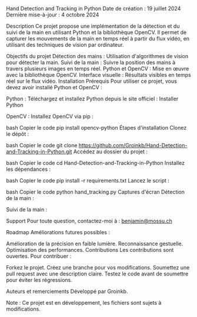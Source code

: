 Hand Detection and Tracking in Python
Date de création : 19 juillet 2024
Dernière mise-à-jour : 4 octobre 2024

Description
Ce projet propose une implémentation de la détection et du suivi de la main en utilisant Python et la bibliothèque OpenCV. Il permet de capturer les mouvements de la main en temps réel à partir du flux vidéo, en utilisant des techniques de vision par ordinateur.

Objectifs du projet
Détection des mains : Utilisation d'algorithmes de vision pour détecter la main.
Suivi de la main : Suivre la position des mains à travers plusieurs images en temps réel.
Python et OpenCV : Mise en œuvre avec la bibliothèque OpenCV.
Interface visuelle : Résultats visibles en temps réel sur le flux vidéo.
Installation
Prérequis
Pour utiliser ce projet, vous devez avoir installé Python et OpenCV :

Python :
Téléchargez et installez Python depuis le site officiel :
Installer Python

OpenCV :
Installez OpenCV via pip :

bash
Copier le code
pip install opencv-python
Étapes d'installation
Clonez le dépôt :

bash
Copier le code
git clone https://github.com/Groinkb/Hand-Detection-and-Tracking-in-Python.git
Accédez au dossier du projet :

bash
Copier le code
cd Hand-Detection-and-Tracking-in-Python
Installez les dépendances :

bash
Copier le code
pip install -r requirements.txt
Lancez le script :

bash
Copier le code
python hand_tracking.py
Captures d'écran
Détection de la main :

Suivi de la main :

Support
Pour toute question, contactez-moi à : benjamin@mossu.ch

Roadmap
Améliorations futures possibles :

Amélioration de la précision en faible lumière.
Reconnaissance gestuelle.
Optimisation des performances.
Contributions
Les contributions sont ouvertes. Pour contribuer :

Forkez le projet.
Créez une branche pour vos modifications.
Soumettez une pull request avec une description claire.
Testez le code avant de soumettre pour éviter les régressions.

Auteurs et remerciements
Développé par Groinkb.

Note : Ce projet est en développement, les fichiers sont sujets à modifications.

